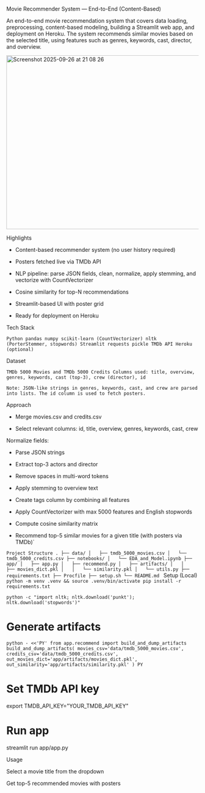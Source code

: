 Movie Recommender System — End-to-End (Content-Based)

An end-to-end movie recommendation system that covers data loading, preprocessing, content-based modeling, building a Streamlit web app, and deployment on Heroku. The system recommends similar movies based on the selected title, using features such as genres, keywords, cast, director, and overview.

<img width="737" height="454" alt="Screenshot 2025-09-26 at 21 08 26" src="https://github.com/user-attachments/assets/4bf78b2f-97fe-4a17-afb2-bcf0010a2265" />

Highlights

- Content-based recommender system (no user history required)

- Posters fetched live via TMDb API

- NLP pipeline: parse JSON fields, clean, normalize, apply stemming, and vectorize with CountVectorizer

- Cosine similarity for top-N recommendations

- Streamlit-based UI with poster grid

- Ready for deployment on Heroku

Tech Stack

`Python
pandas
numpy
scikit-learn (CountVectorizer)
nltk (PorterStemmer, stopwords)
Streamlit
requests
pickle
TMDb API
Heroku (optional)`

Dataset

`TMDb 5000 Movies and TMDb 5000 Credits
Columns used: title, overview, genres, keywords, cast (top-3), crew (director), id`

`Note: JSON-like strings in genres, keywords, cast, and crew are parsed into lists. The id column is used to fetch posters.`

Approach

- Merge movies.csv and credits.csv

- Select relevant columns: id, title, overview, genres, keywords, cast, crew

Normalize fields:

- Parse JSON strings

- Extract top-3 actors and director

- Remove spaces in multi-word tokens

- Apply stemming to overview text

- Create tags column by combining all features

- Apply CountVectorizer with max 5000 features and English stopwords

- Compute cosine similarity matrix

- Recommend top-5 similar movies for a given title (with posters via TMDb)`

`Project Structure
.
├── data/
│   ├── tmdb_5000_movies.csv
│   └── tmdb_5000_credits.csv
├── notebooks/
│   └── EDA_and_Model.ipynb
├── app/
│   ├── app.py
│   ├── recommend.py
│   ├── artifacts/
│   │   ├── movies_dict.pkl
│   │   └── similarity.pkl
│   └── utils.py
├── requirements.txt
├── Procfile
├── setup.sh
└── README.md
`
Setup (Local)
`python -m venv .venv && source .venv/bin/activate
pip install -r requirements.txt`

`python -c "import nltk; nltk.download('punkt'); nltk.download('stopwords')"`

# Generate artifacts
`python - <<'PY'
from app.recommend import build_and_dump_artifacts
build_and_dump_artifacts(
    movies_csv='data/tmdb_5000_movies.csv',
    credits_csv='data/tmdb_5000_credits.csv',
    out_movies_dict='app/artifacts/movies_dict.pkl',
    out_similarity='app/artifacts/similarity.pkl'
)
PY`

# Set TMDb API key
export TMDB_API_KEY="YOUR_TMDB_API_KEY"

# Run app
streamlit run app/app.py

Usage

Select a movie title from the dropdown

Get top-5 recommended movies with posters
